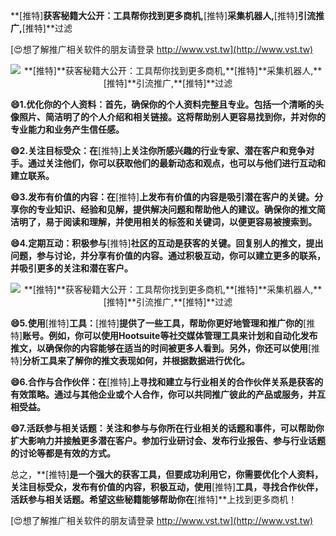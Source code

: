 **[推特]**获客秘籍大公开：工具帮你找到更多商机,**[推特]**采集机器人,**[推特]**引流推广,**[推特]**过滤

[😍想了解推广相关软件的朋友请登录 http://www.vst.tw](http://www.vst.tw)

 <center><img src="https://vst.tw/MP4/tuiguang/png/7.png" alt="**[推特]**获客秘籍大公开：工具帮你找到更多商机,**[推特]**采集机器人,**[推特]**引流推广,**[推特]**过滤"></center>

**😄1.优化你的个人资料：首先，确保你的个人资料完整且专业。包括一个清晰的头像照片、简洁明了的个人介绍和相关链接。这将帮助别人更容易找到你，并对你的专业能力和业务产生信任感。**

**😄2.关注目标受众：在**[推特]**上关注你所感兴趣的行业专家、潜在客户和竞争对手。通过关注他们，你可以获取他们的最新动态和观点，也可以与他们进行互动和建立联系。**

**😄3.发布有价值的内容：在**[推特]**上发布有价值的内容是吸引潜在客户的关键。分享你的专业知识、经验和见解，提供解决问题和帮助他人的建议。确保你的推文简洁明了，易于阅读和理解，并使用相关的标签和关键词，以便更容易被搜索到。**

**😄4.定期互动：积极参与**[推特]**社区的互动是获客的关键。回复别人的推文，提出问题，参与讨论，并分享有价值的内容。通过积极互动，你可以建立更多的联系，并吸引更多的关注和潜在客户。**

 <center><img src="https://vst.tw/MP4/tuiguang/png/4.png" alt="**[推特]**获客秘籍大公开：工具帮你找到更多商机,**[推特]**采集机器人,**[推特]**引流推广,**[推特]**过滤"></center>

**😄5.使用**[推特]**工具：**[推特]**提供了一些工具，帮助你更好地管理和推广你的**[推特]**账号。例如，你可以使用Hootsuite等社交媒体管理工具来计划和自动化发布推文，以确保你的内容能够在适当的时间被更多人看到。另外，你还可以使用**[推特]**分析工具来了解你的推文表现如何，并根据数据进行优化。**

**😄6.合作与合作伙伴：在**[推特]**上寻找和建立与行业相关的合作伙伴关系是获客的有效策略。通过与其他企业或个人合作，你可以共同推广彼此的产品或服务，并互相受益。**

**😄7.活跃参与相关话题：关注和参与与你所在行业相关的话题和事件，可以帮助你扩大影响力并接触更多潜在客户。参加行业研讨会、发布行业报告、参与行业话题的讨论等都是有效的方式。**

总之，**[推特]**是一个强大的获客工具，但要成功利用它，你需要优化个人资料，关注目标受众，发布有价值的内容，积极互动，使用**[推特]**工具，寻找合作伙伴，活跃参与相关话题。希望这些秘籍能够帮助你在**[推特]**上找到更多商机！

[😍想了解推广相关软件的朋友请登录 http://www.vst.tw](http://www.vst.tw)



